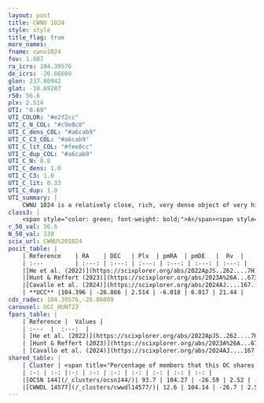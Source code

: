 ```yaml
---
layout: post
title: CWNU 1024
style: style
title_flag: true
more_names: 
fname: cwnu1024
fov: 1.887
ra_icrs: 104.39576
de_icrs: -26.86609
glon: 237.80942
glat: -10.69287
r50: 56.6
plx: 2.514
UTI: "0.69"
UTI_COLOR: "#e2f2cc"
UTI_C_N_COL: "#c9e8c8"
UTI_C_dens_COL: "#a6cab9"
UTI_C_C3_COL: "#a6cab9"
UTI_C_lit_COL: "#fee8cc"
UTI_C_dup_COL: "#a6cab9"
UTI_C_N: 0.8
UTI_C_dens: 1.0
UTI_C_C3: 1.0
UTI_C_lit: 0.33
UTI_C_dup: 1.0
UTI_summary: |
    CWNU 1024 is a relatively close, rich, very dense object of very high C3 quality. It was recently reported in the literature. This object shares a large percentage of members with 2 later reported entries.
class3: |
    <span style="color: green; font-weight: bold;">A</span><span style="color: green; font-weight: bold;">A</span>
r_50_val: 56.6
N_50_val: 239
scix_url: CWNU%201024
posit_table: |
    | Reference    | RA    | DEC   | Plx  | pmRA  | pmDE   |  Rv  |
    | :---         | :---: | :---: | :---: | :---: | :---: | :---: |
    |[He et al. (2022)](https://scixplorer.org/abs/2022ApJS..262....7H) | 104.451 | -26.85 | 2.521 | -6.046 | 6.01 | -- |
    |[Hunt & Reffert (2023)](https://scixplorer.org/abs/2023A%26A...673A.114H) | 104.286 | -27.392 | 2.495 | -5.545 | 6.018 | 21.594 |
    |[Cavallo et al. (2024)](https://scixplorer.org/abs/2024AJ....167...12C) | 103.156 | -25.587 | 2.497 | -- | -- | -- |
    | **UCC** |104.396 | -26.866 | 2.514 | -6.018 | 6.017 | 21.44 | 
cds_radec: 104.39576,-26.86609
carousel: UCC_HUNT23
fpars_table: |
    | Reference |  Values |
    | :---  |  :---:  |
    | [He et al. (2022)](https://scixplorer.org/abs/2022ApJS..262....7H) | `A0=0.35, logAge=7.6` |
    | [Hunt & Reffert (2023)](https://scixplorer.org/abs/2023A%26A...673A.114H) | `AV50=0.173, diffAV50=0.732, MOD50=7.98, logAge50=7.511` |
    | [Cavallo et al. (2024)](https://scixplorer.org/abs/2024AJ....167...12C) | `AV50=0.43, dMod50=8.09, logAge50=7.05, [Fe/H]50=-0.16` |
shared_table: |
    | Cluster | <span title="Percentage of members that this OC shares with the ones listed">%</span>   | RA   | DEC   | Plx   | pmRA  | pmDE  | Rv | UTI |
    | :-: | :-: |:-: | :-: | :-: | :-: | :-: | :-: | :-: |
    |[OCSN 144](/_clusters/ocsn144/)| 93.7 | 104.27 | -26.59 | 2.52 | -6.01 | 6.01 | 21.57 |0.07 |
    |[CWWDL 14577](/_clusters/cwwdl14577/)| 12.6 | 104.14 | -26.7 | 2.57 | -6.11 | 6.04 | 20.68 |0.0 |
---
```

